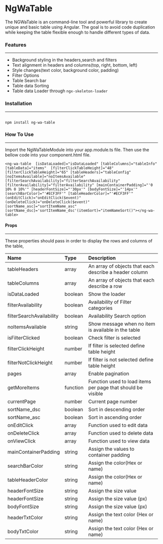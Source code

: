 # NgWaTable

The NGWaTable is an command-line tool and powerful library to create unique and basic table using Angular. The goal is to avoid code duplication while keeping the table flexible enough to handle different types of data.

### Features
---

- Background styling in the headers,search and filters
- Text alignment in headers and columns(top, right, bottom, left)
- Style changes(text color, background color, padding)
- Filter Options
- Table Search bar
- Table data Sorting
- Table data Loader through ``ngx-skeleton-loader``

### Installation
---
```code

npm install ng-wa-table

```

### How To Use
---
Import the NgWaTableModule into your app.module.ts file. Then use the bellow code into your component.html file.

```code
<ng-wa-table  [isDataLoaded]="isDataLoaded" [tableColumns]="tableInfo" [tableData]="items"  [filterClickTableHeight]="48"  [filterClickTableHeight]="65" [tableHeaders]="tableConfig" [noItemsAvailable]="noItemsAvailable" [filterSearchAvailability]="filterSearchAvailability" [filterAvailability]="filterAvailability" [mainContainerPadding]="'0 10% 0 10%'" [headerFontSize]="'30px'" [bodyFontSize]="'14px'" [searchBarColor]="'#ECF3FF'" [tableHeaderColor]="'#ECF3FF'" (onEditClick)="onEditClick($event)" (onDeleteClick)="onDeleteClick($event)" [sortName_asc]="sortItemName_asc" [sortName_dsc]='sortItemName_dsc'(itemSort)="itemNameSort()"></ng-wa-table>

```

#### Props
---
These properties should pass in order to display the rows and columns of the table,

| Name                    | Type          | Description                                                         |
| :---                    |    :---       |       :-------------                                                |
| tableHeaders            | array         | An array of objects that each describe a header column              |
| tableColumns               | array         | An array of objects that each describe a row                     |
| isDataLoaded            | boolean       | Show the loader                                                     |
| filterAvailability      | boolean       | Availability of Filter categories                                   |
| filterSearchAvailability| boolean       | Availability Search option                                          |
| noItemsAvailable        | string        |     Show message when no item is available in the table             |
| isFilterClicked         | boolean       |         Check filter is selected                                    |
| filterClickHeight       | number        |         If filter is selected define table height                   |
| filterNotClickHeight    | number        |    If filter is not selected define table height                    |
| pages                   | array         |    Enable pagination                                                |
| getMoreItems            | function      |    Function used to load items per page that should be visible      |
| currentPage             | number        |    Current page number                                              |
| sortName_dsc            | boolean       |    Sort in descending order                                         |
| sortName_asc            | boolean       |   Sort in ascending order                                           |
| onEditClick             | array         |   Function used to edit data                                        |
| onDeleteClick           | array         |   Function used to delete data                                      |
| onViewClick             | array         |   Function used to view data                                        |
| mainContainerPadding    | string        |   Assign the values to container padding                            |
| searchBarColor          | string        |   Assign the color(Hex or name)                                     |
| tableHeaderColor        | string        |   Assign the color(Hex or name)                                     |
| headerFontSize          | string        |   Assign the size value                                             |
| headerFontSize          | string        |   Assign the size value (px)                                        |
| bodyFontSize            | string        |   Assign the size value (px)                                        |
| headerTxtColor          | string        |   Assign the text color (Hex or name)                               |
| bodyTxtColor            | string        |   Assign the text color (Hex or name)                               |

 
